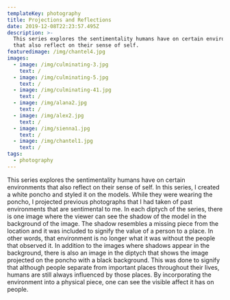 ```yaml
---
templateKey: photography
title: Projections and Reflections
date: 2019-12-08T22:23:57.495Z
description: >-
  This series explores the sentimentality humans have on certain environments
  that also reflect on their sense of self. 
featuredimage: /img/chantel4.jpg
images:
  - image: /img/culminating-3.jpg
    text: /
  - image: /img/culminating-5.jpg
    text: /
  - image: /img/culminating-41.jpg
    text: /
  - image: /img/alana2.jpg
    text: /
  - image: /img/alex2.jpg
    text: /
  - image: /img/sienna1.jpg
    text: /
  - image: /img/chantel1.jpg
    text: /
tags:
  - photography
---
```

This series explores the sentimentality humans have on certain environments that also reflect on their sense of self. In this series, I created a white poncho and styled it on the models. While they were wearing the poncho, I projected previous photographs that I had taken of past environments that are sentimental to me. In each diptych of the series, there is one image where the viewer can see the shadow of the model in the background of the image. The shadow resembles a missing piece from the location and it was included to signify the value of a person to a place. In other words, that environment is no longer what it was without the people that observed it. In addition to the images where shadows appear in the background, there is also an image in the diptych that shows the image projected on the poncho with a black background. This was done to signify that although people separate from important places throughout their lives, humans are still always influenced by those places. By incorporating the environment into a physical piece, one can see the visible affect it has on people.
